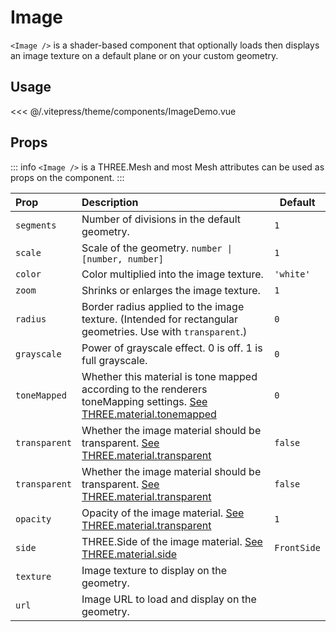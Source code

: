 # Image

<DocsDemo>
  <ImageDemo />
</DocsDemo>

`<Image />` is a shader-based component that optionally loads then displays an image texture on a default plane or on your custom geometry.

## Usage

<<< @/.vitepress/theme/components/ImageDemo.vue

## Props

::: info
`<Image />` is a THREE.Mesh and most Mesh attributes can be used as props on the component.
:::

| Prop             | Description                                          | Default       |
| :--------------- | :--------------------------------------------------- | ------------- |
| `segments`          | Number of divisions in the default geometry.              | `1`           |
| `scale` | Scale of the geometry. `number \| [number, number]`                         | `1`           |
| `color`    | Color multiplied into the image texture.                         | `'white'`           |
| `zoom`          | Shrinks or enlarges the image texture. | `1` |
| `radius`        | Border radius applied to the image texture. (Intended for rectangular geometries. Use with `transparent`.) | `0` |
| `grayscale`        | Power of grayscale effect. 0 is off. 1 is full grayscale. | `0` |
| `toneMapped`        | Whether this material is tone mapped according to the renderers toneMapping settings. [See THREE.material.tonemapped](https://threejs.org/docs/?q=material#api/en/materials/Material.toneMapped) | `0` |
| `transparent` |  Whether the image material should be transparent. [See THREE.material.transparent](https://threejs.org/docs/?q=material#api/en/materials/Material.transparent) | `false` |
| `transparent` |  Whether the image material should be transparent. [See THREE.material.transparent](https://threejs.org/docs/?q=material#api/en/materials/Material.transparent) | `false` |
| `opacity` | Opacity of the image material. [See THREE.material.transparent](https://threejs.org/docs/?q=material#api/en/materials/Material.transparent) | `1` |
| `side` | THREE.Side of the image material. [See THREE.material.side](https://threejs.org/docs/?q=material#api/en/materials/Material.side) | `FrontSide` |
| `texture` | Image texture to display on the geometry. |  |
| `url` | Image URL to load and display on the geometry. |  |
